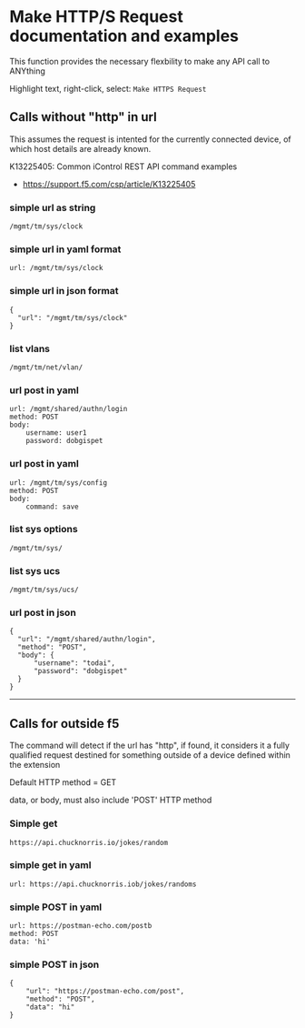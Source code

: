 
# Make HTTP/S Request documentation and examples

This function provides the necessary flexbility to make any API call to ANYthing

Highlight text, right-click, select: `Make HTTPS Request`


## Calls without "http" in url
This assumes the request is intented for the currently connected device, of which host details are already known.

K13225405: Common iControl REST API command examples
- https://support.f5.com/csp/article/K13225405

### simple url as string
```
/mgmt/tm/sys/clock
```

### simple url in yaml format
```
url: /mgmt/tm/sys/clock
```

### simple url in json format
```
{
  "url": "/mgmt/tm/sys/clock"
}
```

### list vlans
```
/mgmt/tm/net/vlan/
```



### url post in yaml
```
url: /mgmt/shared/authn/login
method: POST
body:
    username: user1
    password: dobgispet
```

### url post in yaml
```
url: /mgmt/tm/sys/config
method: POST
body:
    command: save
```

### list sys options
```
/mgmt/tm/sys/
```

### list sys ucs
```
/mgmt/tm/sys/ucs/
```

### url post in json
```
{
  "url": "/mgmt/shared/authn/login",
  "method": "POST",
  "body": {
      "username": "todai",
      "password": "dobgispet"
  }
}
```

---

## Calls for outside f5

The command will detect if the url has "http", if found, it considers it a fully qualified request destined for something outside of a device defined within the extension

Default HTTP method = GET

data, or body, must also include 'POST' HTTP method

### Simple get
```
https://api.chucknorris.io/jokes/random
```

### simple get in yaml
```
url: https://api.chucknorris.iob/jokes/randoms
```

### simple POST in yaml
```
url: https://postman-echo.com/postb
method: POST
data: 'hi'
```

### simple POST in json
```
{
    "url": "https://postman-echo.com/post",
    "method": "POST",
    "data": "hi"
}
```





